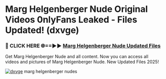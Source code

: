 # Marg Helgenberger Nude Original Videos 0nlyFans Leaked - Files Updated! (dxvge)

<h3>🔴 CLICK HERE 🌐==►► <a href="https://tinyurl.com/5h6xmrr3" rel="nofollow">Marg Helgenberger Nude Updated Files</a></h3>

Get Marg Helgenberger Nude and all content. Now you can access all videos and pictures of Marg Helgenberger Nude. New Updated Files 2025!

[![dxvge](https://i.imgur.com/KVD873Z.gif)](https://tinyurl.com/5h6xmrr3)
marg helgenberger nudes